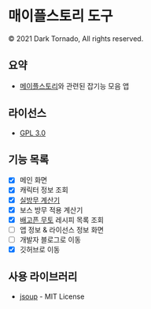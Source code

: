 # 매이플스토리 도구
© 2021 Dark Tornado, All rights reserved.

## 요약
* [메이플스토리](https://maplestory.nexon.com/)와 관련된 잡기능 모음 앱

## 라이선스
* [GPL 3.0](LICENSE)

## 기능 목록
* [x] 메인 화면
* [x] 캐릭터 정보 조회
* [x] [실방무 계산기](https://github.com/DarkTornado/MapleIgnoreDEFCalc)
* [x] 보스 방무 적용 계산기
* [x] [배고픈 무토](https://m.maplestory.nexon.com/Guide/GameInformation/SpecialContents/ArcaneRiverSpecial#3) 레시피 목록 조회
* [ ] 앱 정보 & 라이선스 정보 화면
* [ ] 개발자 블로그로 이동
* [x] 깃허브로 이동

## 사용 라이브러리
* [jsoup](https://jsoup.org/) - MIT License
